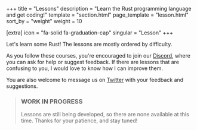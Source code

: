 +++
title = "Lessons"
description = "Learn the Rust programming language and get coding!"
template = "section.html"
page_template = "lesson.html"
sort_by = "weight"
weight = 10

[extra]
icon = "fa-solid fa-graduation-cap"
singular = "Lesson"
+++

Let's learn some Rust! The lessons are mostly ordered by difficulty.

As you follow these courses, you're encouraged to join our
[<i class="fa-brands fa-discord"></i> Discord](https://discord.gg/wwrFVYaqhr),
where you can ask for help or suggest feedback. If there are lessons that
are confusing to you, I would love to know how I can improve them.

You are also welcome to message us on [<i class="fa-brands fa-twitter"></i> Twitter](https://twitter.com/SchoolRust)
with your feedback and suggestions.

> ### <i class="fa-solid fa-warning"></i> WORK IN PROGRESS
> Lessons are still being developed, so there are none available at this time. Thanks for your patience, and stay tuned!